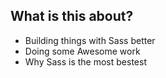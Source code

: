 ## What is this about?

* Building things with Sass better
* Doing some Awesome work
* Why Sass is the most bestest
